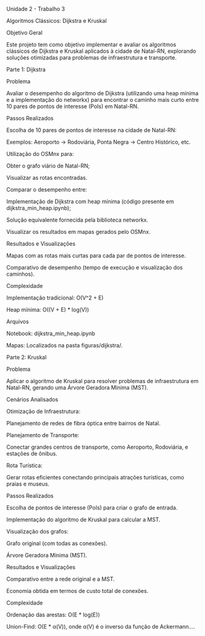Unidade 2 - Trabalho 3

Algoritmos Clássicos: Dijkstra e Kruskal

Objetivo Geral

Este projeto tem como objetivo implementar e avaliar os algoritmos clássicos de Dijkstra e Kruskal aplicados à cidade de Natal-RN, explorando soluções otimizadas para problemas de infraestrutura e transporte.

Parte 1: Dijkstra

Problema

Avaliar o desempenho do algoritmo de Dijkstra (utilizando uma heap mínima e a implementação do networkx) para encontrar o caminho mais curto entre 10 pares de pontos de interesse (PoIs) em Natal-RN.

Passos Realizados

Escolha de 10 pares de pontos de interesse na cidade de Natal-RN:

Exemplos: Aeroporto → Rodoviária, Ponta Negra → Centro Histórico, etc.

Utilização do OSMnx para:

Obter o grafo viário de Natal-RN;

Visualizar as rotas encontradas.

Comparar o desempenho entre:

Implementação de Dijkstra com heap mínima (código presente em dijkstra_min_heap.ipynb);

Solução equivalente fornecida pela biblioteca networkx.

Visualizar os resultados em mapas gerados pelo OSMnx.

Resultados e Visualizações

Mapas com as rotas mais curtas para cada par de pontos de interesse.

Comparativo de desempenho (tempo de execução e visualização dos caminhos).

Complexidade

Implementação tradicional: O(V^2 + E)

Heap mínima: O((V + E) * log(V))

Arquivos

Notebook: dijkstra_min_heap.ipynb

Mapas: Localizados na pasta figuras/dijkstra/.

Parte 2: Kruskal

Problema

Aplicar o algoritmo de Kruskal para resolver problemas de infraestrutura em Natal-RN, gerando uma Árvore Geradora Mínima (MST).

Cenários Analisados

Otimização de Infraestrutura:

Planejamento de redes de fibra óptica entre bairros de Natal.

Planejamento de Transporte:

Conectar grandes centros de transporte, como Aeroporto, Rodoviária, e estações de ônibus.

Rota Turística:

Gerar rotas eficientes conectando principais atrações turísticas, como praias e museus.

Passos Realizados

Escolha de pontos de interesse (PoIs) para criar o grafo de entrada.

Implementação do algoritmo de Kruskal para calcular a MST.

Visualização dos grafos:

Grafo original (com todas as conexões).

Árvore Geradora Mínima (MST).

Resultados e Visualizações

Comparativo entre a rede original e a MST.

Economia obtida em termos de custo total de conexões.

Complexidade

Ordenação das arestas: O(E * log(E))

Union-Find: O(E * α(V)), onde α(V) é o inverso da função de Ackermann....
